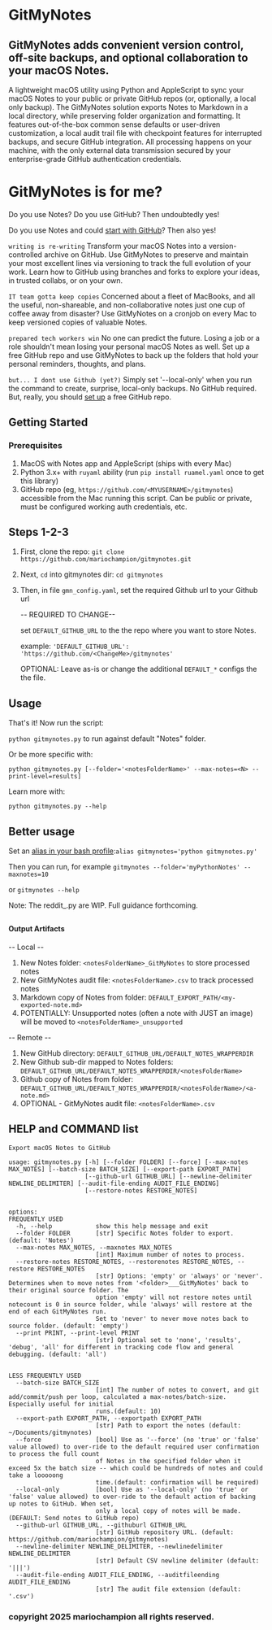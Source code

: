 # GitMyNotes
## GitMyNotes adds convenient version control, off-site backups, and optional collaboration to your macOS Notes.

A lightweight macOS utility using Python and AppleScript to sync your macOS Notes to your public or private GitHub repos (or, optionally, a local only backup). The GitMyNotes solution exports Notes to Markdown in a local directory, while preserving folder organization and formatting. It features out-of-the-box common sense defaults or user-driven customization, a local audit trail file with checkpoint features for interrupted backups, and secure GitHub integration. All processing happens on your machine, with the only external data transmission secured by your enterprise-grade GitHub authentication credentials.


# GitMyNotes is for me?

Do you use Notes? Do you use GitHub? Then undoubtedly yes!

Do you use Notes and could [start with GitHub](https://docs.github.com/en/get-started/start-your-journey)? Then also yes!

`writing is re-writing`
Transform your macOS Notes into a version-controlled archive on GitHub. Use GitMyNotes to preserve and maintain your most excellent lines via versioning to track the full evolution of your work. Learn how to GitHub using branches and forks to explore your ideas, in trusted collabs, or on your own.


`IT team gotta keep copies`
Concerned about a fleet of MacBooks, and all the useful, non-shareable, and non-collaborative notes just one cup of coffee away from disaster? Use GitMyNotes on a cronjob on every Mac to keep versioned copies of valuable Notes.


`prepared tech workers win`
No one can predict the future. Losing a job or a role shouldn't mean losing your personal macOS Notes as well. Set up a free GitHub repo and use GitMyNotes to back up the folders that hold your personal reminders, thoughts, and plans.


`but... I dont use Github (yet?)`
Simply set '--local-only' when you run the command to create, surprise, local-only backups. No GitHub required. But, really, you should [set up](https://docs.github.com/en/get-started/start-your-journey) a free GitHub repo.


## Getting Started

### Prerequisites
1. MacOS with Notes app and AppleScript (ships with every Mac)
2. Python 3.x+ with `ruyaml` ability (run `pip install ruamel.yaml` once to get this library)
3. GitHub repo (eg, `https://github.com/<MYUSERNAME>/gitmynotes`) accessible from the Mac running this script. Can be public or private, must be configured working auth credentials, etc.


## Steps 1-2-3
1. First, clone the repo: `git clone https://github.com/mariochampion/gitmynotes.git`

2. Next, `cd` into gitmynotes dir: `cd gitmynotes`

3. Then, in file `gmn_config.yaml`, set the required Github url to your Github url

	-- REQUIRED TO CHANGE--
	
	set `DEFAULT_GITHUB_URL` to the the repo where you want to store Notes.
	
	example: `'DEFAULT_GITHUB_URL': 'https://github.com/<ChangeMe>/gitmynotes'`
	
	OPTIONAL: Leave as-is or change the additional `DEFAULT_*` configs the the file.
	



## Usage

That's it! Now run the script:

`python gitmynotes.py` to run against default "Notes" folder. 

Or be more specific with:

`python gitmynotes.py [--folder='<notesFolderName>' --max-notes=<N> --print-level=results]`

Learn more with:

`python gitmynotes.py --help`



## Better usage

Set an [alias in your bash profile](https://www.google.com/search?q=set+up+alias+in+mac+bash+profile):`alias gitmynotes='python gitmynotes.py'`

Then you can run, for example `gitmynotes --folder='myPythonNotes' --maxnotes=10`

or `gitmynotes --help`


Note: The reddit_<x>.py are WIP. Full guidance forthcoming.


## 
#### Output Artifacts
-- Local --

1. New Notes folder: `<notesFolderName>_GitMyNotes` to store processed notes
2. New GitMyNotes audit file: `<notesFolderName>.csv` to track processed notes
3. Markdown copy of Notes from folder: `DEFAULT_EXPORT_PATH/<my-exported-note.md>`
4. POTENTIALLY: Unsupported notes (often a note with JUST an image) will be moved to `<notesFolderName>_unsupported`

-- Remote --
1. New GitHub directory: `DEFAULT_GITHUB_URL/DEFAULT_NOTES_WRAPPERDIR`
2. New Github sub-dir mapped to Notes folders: `DEFAULT_GITHUB_URL/DEFAULT_NOTES_WRAPPERDIR/<notesFolderName>`
3. Github copy of Notes from folder: `DEFAULT_GITHUB_URL/DEFAULT_NOTES_WRAPPERDIR/<notesFolderName>/<a-note.md>`
4. OPTIONAL - GitMyNotes audit file: `<notesFolderName>.csv`



## HELP and COMMAND list


```
Export macOS Notes to GitHub

usage: gitmynotes.py [-h] [--folder FOLDER] [--force] [--max-notes MAX_NOTES] [--batch-size BATCH_SIZE] [--export-path EXPORT_PATH]
                     [--github-url GITHUB_URL] [--newline-delimiter NEWLINE_DELIMITER] [--audit-file-ending AUDIT_FILE_ENDING]
                     [--restore-notes RESTORE_NOTES]


options:
FREQUENTLY USED
  -h, --help            show this help message and exit
  --folder FOLDER       [str] Specific Notes folder to export.(default: 'Notes')
  --max-notes MAX_NOTES, --maxnotes MAX_NOTES
                        [int] Maximum number of notes to process.
  --restore-notes RESTORE_NOTES, --restorenotes RESTORE_NOTES, --restore RESTORE_NOTES
                        [str] Options: 'empty' or 'always' or 'never'. Determines when to move notes from '<folder>___GitMyNotes' back to their original source folder. The
                        option 'empty' will not restore notes until notecount is 0 in source folder, while 'always' will restore at the end of each GitMyNotes run.
                        Set to 'never' to never move notes back to source folder. (default: 'empty')                        
  --print PRINT, --print-level PRINT
                        [str] Optional set to 'none', 'results', 'debug', 'all' for different in tracking code flow and general debugging. (default: 'all')

                        
LESS FREQUENTLY USED                        
  --batch-size BATCH_SIZE
                        [int] The number of notes to convert, and git add/commit/push per loop, calculated a max-notes/batch-size. Especially useful for initial
                        runs.(default: 10)
  --export-path EXPORT_PATH, --exportpath EXPORT_PATH
                        [str] Path to export the notes (default: ~/Documents/gitmynotes)
  --force               [bool] Use as '--force' (no 'true' or 'false' value allowed) to over-ride to the default required user confirmation to process the full count
                        of Notes in the specified folder when it exceed 5x the batch size -- which could be hundreds of notes and could take a looooong
                        time.(default: confirmation will be required)                        
  --local-only          [bool] Use as '--local-only' (no 'true' or 'false' value allowed) to over-ride to the default action of backing up notes to GitHub. When set,
                        only a local copy of notes will be made. (DEFAULT: Send notes to GitHub repo)
  --github-url GITHUB_URL, --githuburl GITHUB_URL
                        [str] GitHub repository URL. (default: https://github.com/mariochampion/gitmynotes)
  --newline-delimiter NEWLINE_DELIMITER, --newlinedelimiter NEWLINE_DELIMITER
                        [str] Default CSV newline delimiter (default: '|||')
  --audit-file-ending AUDIT_FILE_ENDING, --auditfileending AUDIT_FILE_ENDING
                        [str] The audit file extension (default: '.csv')

```


### copyright 2025 mariochampion all rights reserved.